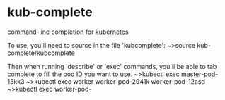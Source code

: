 # kub-complete
command-line completion for kubernetes

To use, you'll need to source in the file 'kubcomplete':
~>source kub-complete/kubcomplete

Then when running 'describe' or 'exec' commands, you'll be able to tab complete to fill the pod ID you want to use.
~>kubectl exec <tab><tab>
master-pod-13kk3
~>kubectl exec worker<tab>
worker-pod-2941k
worker-pod-12asd
~>kubectl exec worker-pod-
